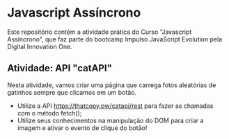 # Javascript Assíncrono
Este repositório contém a atividade prática do Curso "Javascript Assíncrono", que faz parte do bootcamp Impulso JavaScript Evolution pela Digital Innovation One.

## Atividade: API "catAPI"
Nesta atividade, vamos criar uma página que carrega fotos aleatórias de gatinhos sempre que clicamos em um botão.

- Utilize a API https://thatcopy.pw/catapi/rest para fazer as chamadas com o método fetch();
- Utilize seus conhecimentos na manipulação do DOM para criar a imagem e ativar o evento de clique do botão!